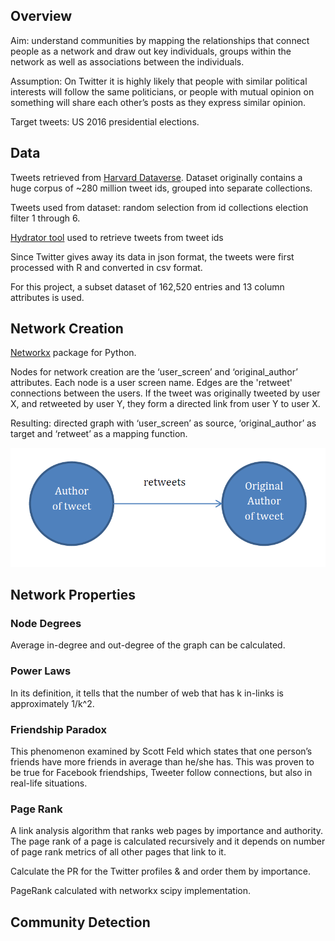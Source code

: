 ## Overview

Aim: understand communities by mapping the relationships that connect people as a network and  draw out key 
individuals, groups within the network as well as associations between the individuals. 

Assumption: On Twitter it is highly likely that people with similar political interests will follow the 
same politicians, or people with mutual opinion on something will share each other’s posts as they express 
similar opinion.

Target tweets: US 2016 presidential elections.  

## Data

Tweets retrieved from [Harvard Dataverse](https://dataverse.harvard.edu/dataset.xhtml?persistentId=doi:10.7910/DVN/PDI7IN).
Dataset originally contains a huge corpus of ~280 million tweet ids, grouped into separate collections. 

Tweets used from dataset: random selection from id collections election filter 1 through 6.

[Hydrator tool](https://github.com/DocNow/hydrator) used to retrieve tweets from tweet ids

Since Twitter gives away its data in json format, the tweets were first processed with R and converted in csv 
format.

For this project, a subset dataset of 162,520 entries and 13 column attributes is used. 

## Network Creation

[Networkx](https://networkx.org/) package for Python.

Nodes for network creation are the ‘user_screen’ and ‘original_author’ attributes. Each node is a user screen name. Edges are
the 'retweet' connections between the users. If the tweet was originally tweeted by user X, and retweeted by user Y, they form a 
directed link from user Y to user X. 

Resulting: directed graph with ‘user_screen’ as source, ‘original_author’ as target and ‘retweet’ as a mapping function. 

![Retweet relation](/plots/rt_graph.png "Retweet relationship")

## Network Properties

### Node Degrees

Average in-degree and out-degree of the graph can be calculated.

### Power Laws

In its definition, it tells that the number of web that has k in-links is approximately 1/k^2.

### Friendship Paradox

This phenomenon examined by Scott Feld which states that one person’s friends have more friends in average than he/she has. 
This was proven to be true for Facebook friendships, Tweeter follow connections, 
but also in real-life situations. 

### Page Rank

A link analysis algorithm that ranks web pages by importance and authority. The page rank of a page is calculated recursively and it depends on number of page rank metrics of all other pages that link to it.

Calculate the PR for the Twitter profiles & and order them by importance. 

PageRank calculated with networkx scipy implementation.


## Community Detection


